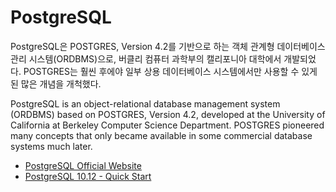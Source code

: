 
# PostgreSQL

PostgreSQL은 POSTGRES, Version 4.2를 기반으로 하는 객체 관계형 데이터베이스 관리 시스템(ORDBMS)으로, 버클리 컴퓨터 과학부의 캘리포니아 대학에서 개발되었다. POSTGRES는 훨씬 후에야 일부 상용 데이터베이스 시스템에서만 사용할 수 있게 된 많은 개념을 개척했다.

PostgreSQL is an object-relational database management system (ORDBMS) based on POSTGRES, Version 4.2, developed at the University of California at Berkeley Computer Science Department. POSTGRES pioneered many concepts that only became available in some commercial database systems much later.

* [PostgreSQL Official Website](https://www.postgresql.org/)
* [PostgreSQL 10.12 - Quick Start](https://github.com/hansung-dev/Quick-Start/blob/main/PostgreSQL/PostgreSQL%2010.12%20-%20Quick%20Start.md)
